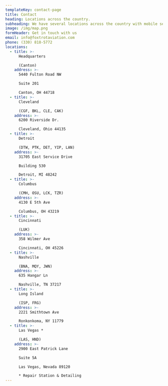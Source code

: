 ```yaml
---
templateKey: contact-page
title: Contact
heading: Locations across the country.
subheading: We have several locations across the country with mobile services available on request.
image: /img/map.png
formHeader: Get in touch with us
email: info@foxtrotaviation.com
phone: (330) 818-5772
locations:
  - title: >-
      Headquarters

      (Canton)
    address: >-
      5440 Fulton Road NW

      Suite 201

      Canton, OH 44718
  - title: >-
      Cleveland

      (CGF, BKL, CLE, CAK)
    address: >-
      6200 Riverside Dr.

      Cleveland, Ohio 44135
  - title: >-
      Detroit

      (DTW, PTK, DET, YIP, LAN)
    address: >-
      31705 East Service Drive

      Building 530

      Detroit, MI 48242
  - title: >-
      Columbus

      (CMH, OSU, LCK, TZR)
    address: >-
      4130 E 5th Ave

      Columbus, OH 43219
  - title: >-
      Cincinnati

      (LUK)
    address: >-
      358 Wilmer Ave

      Cincinnati, OH 45226
  - title: >-
      Nashville

      (BNA, MQY, JWN)
    address: >-
      635 Hangar Ln

      Nashville, TN 37217
  - title: >-
      Long Island

      (ISP, FRG)
    address: >-
      2221 Smithtown Ave

      Ronkonkoma, NY 11779
  - title: >-
      Las Vegas *

      (LAS, HND)
    address: >-
      2900 East Patrick Lane

      Suite 5A

      Las Vegas, Nevada 89120

      * Repair Station & Detailing
---
```

